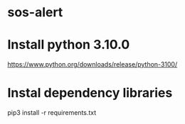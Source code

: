 # sos-alert

# Install python 3.10.0
https://www.python.org/downloads/release/python-3100/

# Instal dependency libraries 
pip3 install -r requirements.txt